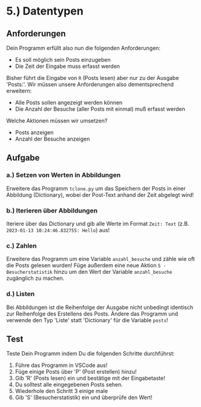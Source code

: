 # 5.) Datentypen

## Anforderungen

Dein Programm erfüllt also nun die folgenden Anforderungen:

* Es soll möglich sein Posts einzugeben
* Die Zeit der Eingabe muss erfasst werden

Bisher führt die Eingabe von `R` (Posts lesen) aber nur zu der Ausgabe 'Posts:'. Wir müssen unsere Anforderungen also dementsprechend erweitern:

* Alle Posts sollen angezeigt werden können
* Die Anzahl der Besuche (aller Posts mit einmal) muß erfasst werden

Welche Aktionen müssen wir umsetzen?

* Posts anzeigen
* Anzahl der Besuche anzeigen


## Aufgabe

### a.) Setzen von Werten in Abbildungen

Erweitere das Programm `tclone.py` um das Speichern der Posts in einer Abbildung (Dictionary), wobei der Post-Text anhand der Zeit abgelegt wird!

### b.) Iterieren über Abbildungen

Iteriere über das Dictionary und gib alle Werte im Format `Zeit: Text` (z.B. `2023-01-13 10:24:46.832755: Hello`) aus!

### c.) Zahlen

Erweitere das Programm um eine Variable `anzahl_besuche` und zähle wie oft die Posts gelesen wurden! Füge außerdem eine neue Aktion `S - Besucherstatistik` hinzu um den Wert der Variable `anzahl_besuche` zugänglich zu machen.

### d.) Listen

Bei Abbildungen ist die Reihenfolge der Ausgabe nicht unbedingt identisch zur Reihenfolge des Erstellens des Posts. Ändere das Programm und verwende den Typ 'Liste' statt 'Dictionary' für die Variable `posts`!


## Test

Teste Dein Programm indem Du die folgenden Schritte durchführst:

1. Führe das Programm in VSCode aus!
2. Füge einige Posts über 'P' (Post erstellen) hinzu!
3. Gib 'R' (Posts lesen) ein und bestätige mit der Eingabetaste!
4. Du solltest alle eingegebenen Posts sehen.
5. Wiederhole den Schritt 3 einige male
6. Gib 'S' (Besucherstatistik) ein und überprüfe den Wert!